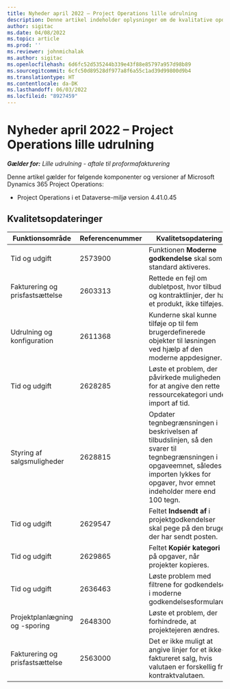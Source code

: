 ```yaml
---
title: Nyheder april 2022 – Project Operations lille udrulning
description: Denne artikel indeholder oplysninger om de kvalitative opdateringer, der er tilgængelige i april 2022-udgivelsen af Microsoft Dynamics 365 Project Operations lille udrulning.
author: sigitac
ms.date: 04/08/2022
ms.topic: article
ms.prod: ''
ms.reviewer: johnmichalak
ms.author: sigitac
ms.openlocfilehash: 6d6fc52d535244b339e43f88e85797a957d98b89
ms.sourcegitcommit: 6cfc50d89528df977a8f6a55c1ad39d99800d9b4
ms.translationtype: HT
ms.contentlocale: da-DK
ms.lasthandoff: 06/03/2022
ms.locfileid: "8927459"
---
```

# <a name="whats-new-april-2022---project-operations-lite-deployment"></a>Nyheder april 2022 – Project Operations lille udrulning

_**Gælder for:** Lille udrulning - aftale til proformafakturering_

Denne artikel gælder for følgende komponenter og versioner af Microsoft Dynamics 365 Project Operations:

- Project Operations i et Dataverse-miljø version 4.41.0.45

## <a name="quality-updates"></a>Kvalitetsopdateringer

| Funktionsområde | Referencenummer | Kvalitetsopdatering |
| --- | --- | --- |
| Tid og udgift | 2573900 | Funktionen **Moderne godkendelse** skal som standard aktiveres. |
| Fakturering og prisfastsættelse | 2603313 | Rettede en fejl om dubletpost, hvor tilbud og kontraktlinjer, der har et produkt, ikke tilføjes. |
| Udrulning og konfiguration | 2611368 | Kunderne skal kunne tilføje op til fem brugerdefinerede objekter til løsningen ved hjælp af den moderne appdesigner. |
| Tid og udgift | 2628285 | Løste et problem, der påvirkede muligheden for at angive den rette ressourcekategori under import af tid. |
| Styring af salgsmuligheder| 2628815 | Opdater tegnbegrænsningen i beskrivelsen af tilbudslinjen, så den svarer til tegnbegrænsningen i opgaveemnet, således at importen lykkes for opgaver, hvor emnet indeholder mere end 100 tegn. |
| Tid og udgift| 2629547 | Feltet **Indsendt af** i projektgodkendelser skal pege på den bruger, der har sendt posten. |
| Tid og udgift| 2629865 | Feltet **Kopiér kategori** på opgaver, når projekter kopieres. |
| Tid og udgift| 2636463 | Løste problem med filtrene for godkendelser i moderne godkendelsesformularer. |
| Projektplanlægning og -sporing | 2648300 | Løste et problem, der forhindrede, at projektejeren ændres. |
| Fakturering og prisfastsættelse | 2563000 | Det er ikke muligt at angive linjer for et ikke-faktureret salg, hvis valutaen er forskellig fra kontraktvalutaen. |
